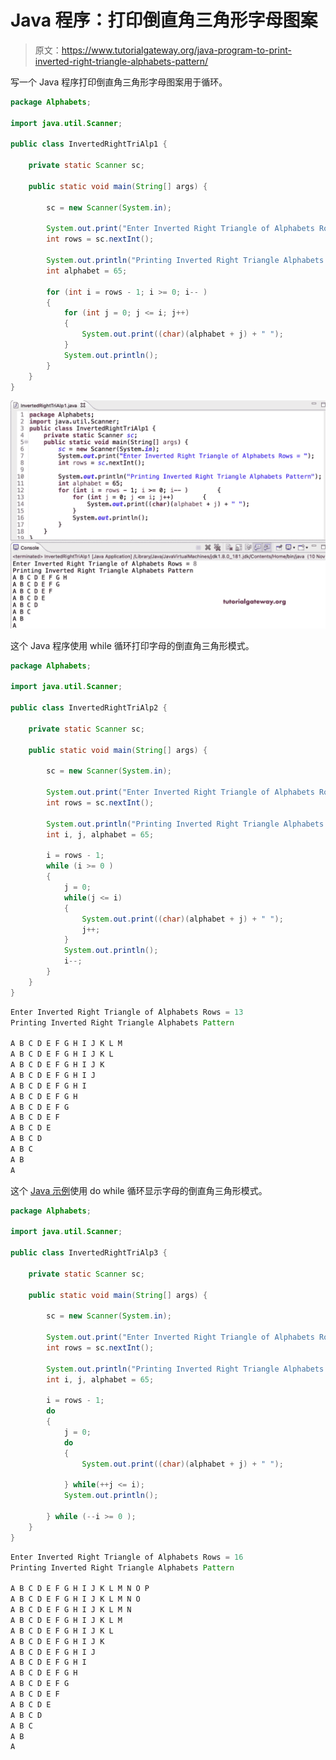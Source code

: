 # Java 程序：打印倒直角三角形字母图案

> 原文：<https://www.tutorialgateway.org/java-program-to-print-inverted-right-triangle-alphabets-pattern/>

写一个 Java 程序打印倒直角三角形字母图案用于循环。

```java
package Alphabets;

import java.util.Scanner;

public class InvertedRightTriAlp1 {

	private static Scanner sc;

	public static void main(String[] args) {

		sc = new Scanner(System.in);	

		System.out.print("Enter Inverted Right Triangle of Alphabets Rows = ");
		int rows = sc.nextInt();

		System.out.println("Printing Inverted Right Triangle Alphabets Pattern");
		int alphabet = 65;

		for (int i = rows - 1; i >= 0; i-- ) 
		{
			for (int j = 0; j <= i; j++) 	
			{
				System.out.print((char)(alphabet + j) + " ");
			}
			System.out.println();
		}
	}
}
```

![Java Program to Print Inverted Right Triangle Alphabets Pattern](img/74eb043c34e1fe46264ad6eb3b296e44.png)

这个 Java 程序使用 while 循环打印字母的倒直角三角形模式。

```java
package Alphabets;

import java.util.Scanner;

public class InvertedRightTriAlp2 {

	private static Scanner sc;

	public static void main(String[] args) {

		sc = new Scanner(System.in);	

		System.out.print("Enter Inverted Right Triangle of Alphabets Rows = ");
		int rows = sc.nextInt();

		System.out.println("Printing Inverted Right Triangle Alphabets Pattern\n");
		int i, j, alphabet = 65;

		i = rows - 1;
		while (i >= 0 ) 
		{
			j = 0;
			while(j <= i) 	
			{
				System.out.print((char)(alphabet + j) + " ");
				j++;
			}
			System.out.println();
			i--;
		}
	}
}
```

```java
Enter Inverted Right Triangle of Alphabets Rows = 13
Printing Inverted Right Triangle Alphabets Pattern

A B C D E F G H I J K L M 
A B C D E F G H I J K L 
A B C D E F G H I J K 
A B C D E F G H I J 
A B C D E F G H I 
A B C D E F G H 
A B C D E F G 
A B C D E F 
A B C D E 
A B C D 
A B C 
A B 
A 
```

这个 [Java 示例](https://www.tutorialgateway.org/learn-java-programs/)使用 do while 循环显示字母的倒直角三角形模式。

```java
package Alphabets;

import java.util.Scanner;

public class InvertedRightTriAlp3 {

	private static Scanner sc;

	public static void main(String[] args) {

		sc = new Scanner(System.in);	

		System.out.print("Enter Inverted Right Triangle of Alphabets Rows = ");
		int rows = sc.nextInt();

		System.out.println("Printing Inverted Right Triangle Alphabets Pattern\n");
		int i, j, alphabet = 65;

		i = rows - 1;
		do 
		{
			j = 0;
			do	
			{
				System.out.print((char)(alphabet + j) + " ");

			} while(++j <= i);
			System.out.println();

		} while (--i >= 0 );
	}
}
```

```java
Enter Inverted Right Triangle of Alphabets Rows = 16
Printing Inverted Right Triangle Alphabets Pattern

A B C D E F G H I J K L M N O P 
A B C D E F G H I J K L M N O 
A B C D E F G H I J K L M N 
A B C D E F G H I J K L M 
A B C D E F G H I J K L 
A B C D E F G H I J K 
A B C D E F G H I J 
A B C D E F G H I 
A B C D E F G H 
A B C D E F G 
A B C D E F 
A B C D E 
A B C D 
A B C 
A B 
A
```